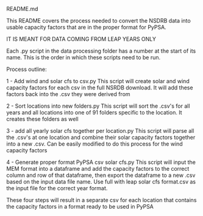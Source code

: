 README.md

This README covers the process needed to convert the NSDRB data into usable capacity factors that are in the proper format for PyPSA. 

IT IS MEANT FOR DATA COMING FROM LEAP YEARS ONLY

Each .py script in the data processing folder has a number at the start of its name. This is the order in which these scripts need to be run.

Process outline:

1 - Add wind and solar cfs to csv.py This script will create solar and wind capacity factors for each csv in the full NSRDB download. It will add these factors back into the .csv they were derived from

2 - Sort locations into new folders.py This script will sort the .csv's for all years and all locations into one of 91 folders specific to the location. It creates these folders as well

3 - add all yearly solar cfs together per location.py This script will parse all the .csv's at one location and combine their solar capacity factors together into a new .csv. Can be easily modified to do this process for the wind capacity factors

4 - Generate proper format PyPSA csv solar cfs.py This script will input the MEM format into a dataframe and add the capacity factors to the correct column and row of that dataframe, then export the dataframe to a new .csv based on the input data file name. Use full with leap solar cfs format.csv as the input file for the correct year format.

These four steps will result in a separate csv for each location that contains the capacity factors in a format ready to be used in PyPSA
